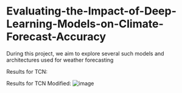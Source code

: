 # Evaluating-the-Impact-of-Deep-Learning-Models-on-Climate-Forecast-Accuracy
 During this project, we aim to explore several such models and architectures used for weather forecasting

 
Results for TCN:


Results for TCN Modified:
![image](https://github.com/KoushikKaranGeethaNagaraj/Evaluating-the-Impact-of-Deep-Learning-Models-on-Climate-Forecast-Accuracy/assets/116392599/964c9906-655d-4343-9341-1380504bf4f6)

